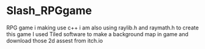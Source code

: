 # Slash_RPGgame
RPG game i making use c++ i am also using raylib.h and raymath.h to create this game
I used Tiled software to make a background map in game and download those 2d assest from itch.io

